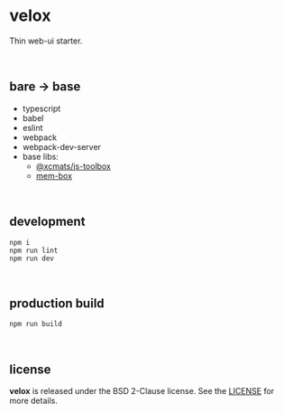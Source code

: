# velox

Thin web-ui starter.

<br />




## bare -> base

* typescript
* babel
* eslint
* webpack
* webpack-dev-server
* base libs:
    - [@xcmats/js-toolbox](https://drmats.github.io/js-toolbox/)
    - [mem-box](https://drmats.github.io/mem-box/)

<br />




## development

```
npm i
npm run lint
npm run dev
```

<br />




## production build

```
npm run build
```

<br />




## license

**velox** is released under the BSD 2-Clause license. See the
[LICENSE](https://raw.githubusercontent.com/drmats/velox/master/LICENSE)
for more details.
